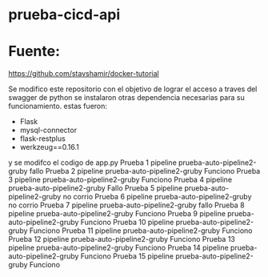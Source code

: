 # prueba-cicd-api

# Fuente:
https://github.com/stavshamir/docker-tutorial

Se modifico este repositorio con el objetivo de lograr el acceso a traves del swagger de python
se instalaron otras dependencia necesarias para su funcionamiento.
estas fueron:
- Flask
- mysql-connector
- flask-restplus
- werkzeug==0.16.1

y se modifco el codigo de app.py
Prueba 1 pipeline prueba-auto-pipeline2-gruby fallo
Prueba 2 pipeline prueba-auto-pipeline2-gruby Funciono
Prueba 3 pipeline prueba-auto-pipeline2-gruby Funciono
Prueba 4 pipeline prueba-auto-pipeline2-gruby Fallo
Prueba 5 pipeline prueba-auto-pipeline2-gruby no corrio
Prueba 6 pipeline prueba-auto-pipeline2-gruby no corrio
Prueba 7 pipeline prueba-auto-pipeline2-gruby fallo
Prueba 8 pipeline prueba-auto-pipeline2-gruby Funciono
Prueba 9 pipeline prueba-auto-pipeline2-gruby Funciono
Prueba 10 pipeline prueba-auto-pipeline2-gruby Funciono
Prueba 11 pipeline prueba-auto-pipeline2-gruby Funciono
Prueba 12 pipeline prueba-auto-pipeline2-gruby Funciono
Prueba 13 pipeline prueba-auto-pipeline2-gruby Funciono
Prueba 14 pipeline prueba-auto-pipeline2-gruby Funciono
Prueba 15 pipeline prueba-auto-pipeline2-gruby Funciono
